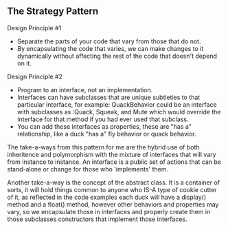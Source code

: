 <h2>The Strategy Pattern</h2>
<p>Design Principle #1</p>
<ul>
<li>Separate the parts of your code that vary from those that do 
not.</li>
<li>By encapsulating the code that varies, we can make changes to 
it dynamically without affecting the rest of the code that doesn't 
depend on it.</li>
</ul>

<p> Design Principle #2 </p>
<ul>
<li> Program to an interface, not an implementation. </li>
<li> Interfaces can have subclasses that are unique subtleties to 
that particular interface, for example: QuackBehavior could be an 
interface with subclasses as :Quack, Squeak, and Mute which would 
override the interface for that method if you had ever used that 
subclass.</li>
<li>You can add these interfaces as properties, these are "has a" 
relationship, like a duck "has a" fly behavior or quack behavior. 
</li>
</ul>

<p> The take-a-ways from this pattern for me are the hybrid use of both 
inheritence and polymorphism with the mixture of interfaces that will 
vary from instance to instance. An interface is a public set of actions 
that can be stand-alone or change for those who 'implements' them. </p>

<p> Another take-a-way is the concept of the abstract class. It is a 
container of sorts, it will hold things common to anyone who IS-A type 
of cookie cutter of it, as reflected in the code examples each duck will 
have a display() method and a float() method, however other behaviors 
and properties may vary, so we encapsulate those in interfaces and 
properly create them in those subclasses constructors that implement 
those interfaces. 
</p>

